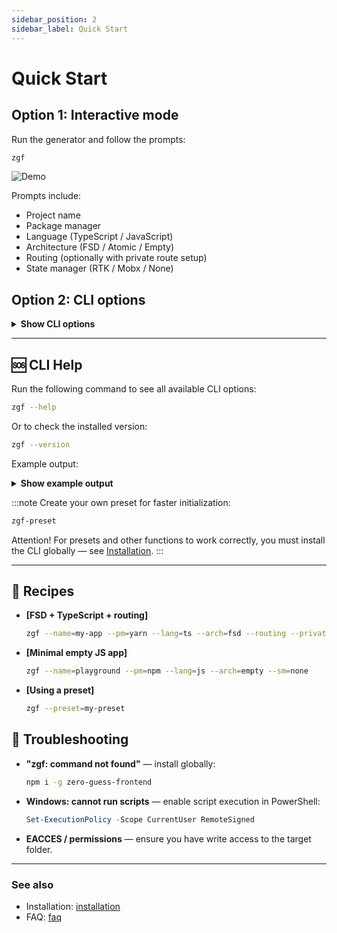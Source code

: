 ```yaml
---
sidebar_position: 2
sidebar_label: Quick Start
---
```


# Quick Start

## Option 1: Interactive mode

Run the generator and follow the prompts:

```bash
zgf
```

![Demo](/img/setup.gif)

Prompts include:

- Project name
- Package manager
- Language (TypeScript / JavaScript)
- Architecture (FSD / Atomic / Empty)
- Routing (optionally with private route setup)
- State manager (RTK / Mobx / None)

## Option 2: CLI options

<details>
  <summary><strong>Show CLI options</strong></summary>

Example:

```bash title="CLI example"
zgf --name=my-app --pm=yarn --lang=ts --arch=fsd --routing --private --sm=redux
```

| Option          | Alias | Type    | Description                             |
| --------------- | :---: | ------- | --------------------------------------- |
| `--name`        | `-n`  | string  | Project name                            |
| `--pm`          |       | string  | Package manager (`npm`, `yarn`, `pnpm`) |
| `--lang`        |       | string  | Language (`ts`, `js`)                   |
| `--arch`        |       | string  | Architecture (`fsd`, `atomic`, `empty`) |
| `--routing`     |       | boolean | Include `react-router-dom`              |
| `--private`     |       | boolean | Add public/private routing setup        |
| `--sm`          |       | string  | State manager (`redux`, `mobx`, `none`) |
| `--help`        |       | boolean | Show help                               |
| `--version`     |       | boolean | Show CLI version                        |
| `--preset`      |       | string  | Create project by preset                |
| `--preset-list` |       | boolean | Print list of presets                   |

</details>

---

## 🆘 CLI Help

Run the following command to see all available CLI options:

```bash
zgf --help
```

Or to check the installed version:

```bash
zgf --version
```

Example output:

<details>
  <summary><strong>Show example output</strong></summary>

### Options

| Option          | Alias | Type    | Description                | Choices              |
| --------------- | :---: | ------- | -------------------------- | -------------------- |
| `--name`        | `-n`  | string  | Project name               | —                    |
| `--pm`          |       | string  | Package manager            | npm · yarn · pnpm    |
| `--lang`        |       | string  | Programming language       | ts · js              |
| `--arch`        |       | string  | Architecture type          | fsd · atomic · empty |
| `--routing`     |       | boolean | Include `react-router-dom` | —                    |
| `--private`     |       | boolean | Add private/public routes  | —                    |
| `--sm`          |       | string  | State manager              | redux · mobx · none  |
| `--help`        |       | boolean | Show help                  | —                    |
| `--version`     |       | boolean | Show CLI version           | —                    |
| `--preset`      |       | string  | Create project by preset   | —                    |
| `--preset-list` |       | boolean | Print list of presets      | —                    |

### Examples

```bash title="CLI example" {1-7}
zgf --name=my-app \
  --pm=yarn \
  --lang=ts \
  --arch=fsd \
  --routing \
  --private \
  --sm=redux
```

</details>

:::note
Create your own preset for faster initialization:

```bash
zgf-preset
```

Attention! For presets and other functions to work correctly, you must install the CLI globally — see [Installation](./installation).
:::

---

## 🍳 Recipes

- **[FSD + TypeScript + routing]**

  ```bash title="CLI example"
  zgf --name=my-app --pm=yarn --lang=ts --arch=fsd --routing --private --sm=redux
  ```

- **[Minimal empty JS app]**

  ```bash
  zgf --name=playground --pm=npm --lang=js --arch=empty --sm=none
  ```

- **[Using a preset]**

  ```bash
  zgf --preset=my-preset
  ```

## 🧰 Troubleshooting

- **"zgf: command not found"** — install globally:

  ```bash
  npm i -g zero-guess-frontend
  ```

- **Windows: cannot run scripts** — enable script execution in PowerShell:

  ```powershell
  Set-ExecutionPolicy -Scope CurrentUser RemoteSigned
  ```

- **EACCES / permissions** — ensure you have write access to the target folder.

---

### See also

- Installation: [installation](./installation)
- FAQ: [faq](./faq)
